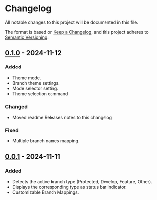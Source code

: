 # Changelog

All notable changes to this project will be documented in this file.

The format is based on [Keep a Changelog](https://keepachangelog.com/en/1.1.0/),
and this project adheres to [Semantic Versioning](https://semver.org/spec/v2.0.0.html).

## [0.1.0] - 2024-11-12

### Added
- Theme mode.
- Branch theme settings.
- Mode selector setting.
- Theme selection command

### Changed
- Moved readme Releases notes to this changelog 

### Fixed
- Multiple branch names mapping.

## [0.0.1] - 2024-11-11

### Added
- Detects the active branch type (Protected, Develop, Feature, Other).
- Displays the corresponding type as status bar indicator.
- Customizable Branch Mappings.

[0.1.0]:https://github.com/sfaurel/Branch-Auto-Theme/compare/v0.0.1...v0.1.0
[0.0.1]: https://github.com/sfaurel/Branch-Auto-Theme/releases/tag/v0.0.1